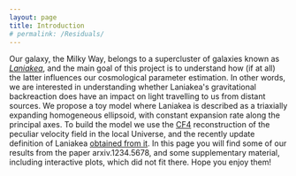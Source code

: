 ```yaml
---
layout: page
title: Introduction
# permalink: /Residuals/
---
```


Our galaxy, the Milky Way, belongs to a supercluster of galaxies known as [*Laniakea*](https://doi.org/10.1038/d41586-019-00384-7), and the main goal of this project is to understand how (if at all) the latter influences our cosmological parameter estimation. In other words, we are interested in understanding whether Laniakea's gravitational backreaction does have an impact on light travelling to us from distant sources. We propose a toy model where Laniakea is described as a triaxially expanding homogeneous ellipsoid, with constant expansion rate along the principal axes. To build the model we use the [CF4](https://doi.org/10.1051/0004-6361/2022453319) reconstruction of the peculiar velocity field in the local Universe, and the recently update definition of Laniakea [obtained from it](https://arxiv.org/abs/2305.02339).
In this page you will find some of our results from the paper arxiv.1234.5678, and some supplementary material, including interactive plots, which did not fit there. Hope you enjoy them!